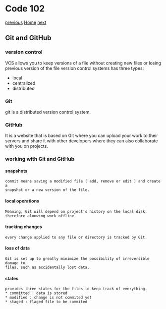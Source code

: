 # Code 102

[previous](https://dinaalsaid.github.io/learning-journal/reading02)
[Home](https://dinaalsaid.github.io/reading-notes/)
[next](https://dinaalsaid.github.io/learning-journal/reading04)

## Git and GitHub

### version control

VCS allows you to keep versions of a file without creating new files or losing previous version of the file
version control systems has three types:

* local
* centralized
* distributed

### Git

git is a distributed version control system.

### GitHub

It is a website that is based on Git where you can upload your work to their servers and share it with other developers where they can also collaborate with you on projects.

### working with Git and GitHub

#### snapshots

```
commit means saving a modified file ( add, remove or edit ) and create a
snapshot or a new version of the file.
```

#### local operations

```
Meaning, Git will depend on project's history on the local disk, therefore aloowing work offline.
```

#### tracking changes

```
every change applied to any file or directory is tracked by Git.
```

#### loss of data

```
Git is set up to greatly minimize the possibility of irreversible damage to
files, such as accidentally lost data.
```

#### states

```
provides three states for the files to keep track of everything.
* committed : data is stored
* modified : change is not commited yet
* staged : flaged file to be commited
```
